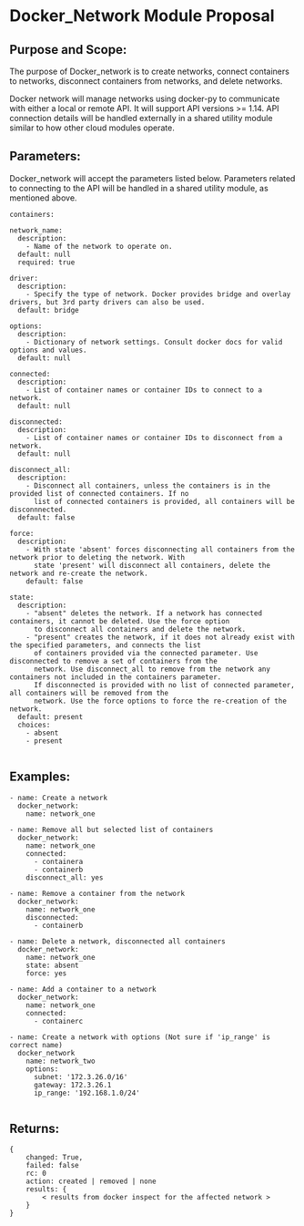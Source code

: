 # Docker_Network Module Proposal

## Purpose and Scope:

The purpose of Docker_network is to create networks, connect containers to networks, disconnect containers from 
networks, and delete networks.

Docker network will manage networks using docker-py to communicate with either a local or remote API. It will
support API versions >= 1.14. API connection details will be handled externally in a shared utility module similar to
how other cloud modules operate.

## Parameters:

Docker_network will accept the parameters listed below. Parameters related to connecting to the API will be handled in 
a shared utility module, as mentioned above.

```
containers:

network_name:
  description:
    - Name of the network to operate on.
  default: null
  required: true

driver:
  description:
    - Specify the type of network. Docker provides bridge and overlay drivers, but 3rd party drivers can also be used.
  default: bridge

options:
  description:
    - Dictionary of network settings. Consult docker docs for valid options and values.
  default: null

connected:
  description:
    - List of container names or container IDs to connect to a network.
  default: null
  
disconnected:
  description:
    - List of container names or container IDs to disconnect from a network.
  default: null

disconnect_all:
  description:
    - Disconnect all containers, unless the containers is in the provided list of connected containers. If no
      list of connected containers is provided, all containers will be disconnnected.
  default: false

force:
  description:
    - With state 'absent' forces disconnecting all containers from the network prior to deleting the network. With
      state 'present' will disconnect all containers, delete the network and re-create the network.
    default: false
    
state:
  description:
    - "absent" deletes the network. If a network has connected containers, it cannot be deleted. Use the force option
      to disconnect all containers and delete the network.
    - "present" creates the network, if it does not already exist with the specified parameters, and connects the list
      of containers provided via the connected parameter. Use disconnected to remove a set of containers from the
      network. Use disconnect_all to remove from the network any containers not included in the containers parameter.
      If disconnected is provided with no list of connected parameter, all containers will be removed from the 
      network. Use the force options to force the re-creation of the network.
  default: present
  choices:
    - absent
    - present
    
```


## Examples:

```
- name: Create a network
  docker_network:
    name: network_one

- name: Remove all but selected list of containers
  docker_network:
    name: network_one
    connected:
      - containera
      - containerb
    disconnect_all: yes

- name: Remove a container from the network
  docker_network:
    name: network_one
    disconnected:
      - containerb

- name: Delete a network, disconnected all containers
  docker_network:
    name: network_one
    state: absent
    force: yes
    
- name: Add a container to a network
  docker_network:
    name: network_one
    connected:
      - containerc
      
- name: Create a network with options (Not sure if 'ip_range' is correct name)
  docker_network
    name: network_two
    options:
      subnet: '172.3.26.0/16'
      gateway: 172.3.26.1
      ip_range: '192.168.1.0/24'
      
```

## Returns:

```
{
    changed: True,
    failed: false
    rc: 0
    action: created | removed | none
    results: {
        < results from docker inspect for the affected network >
    }
}
```